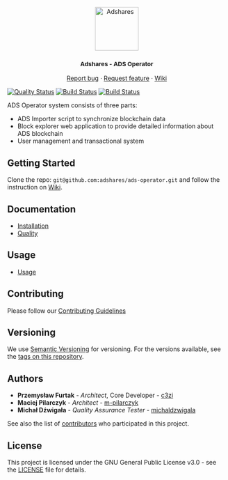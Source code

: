 <p align="center">
    <a href="https://adshares.net/" title="Adshares sp. z o.o." target="_blank">
        <img src="https://adshares.net/logos/ads.svg" alt="Adshares" width="100" height="100">
    </a>
</p>
<h3 align="center"><small>Adshares - ADS Operator</small></h3>
<p align="center">
    <a href="https://github.com/adshares/ads-operator/issues/new?template=bug_report.md&labels=Bug">Report bug</a>
    ·
    <a href="https://github.com/adshares/ads-operator/issues/new?template=feature_request.md&labels=New%20Feature">Request feature</a>
    ·
    <a href="https://github.com/adshares/ads-operator/wiki">Wiki</a>
</p>

[![Quality Status](https://sonarcloud.io/api/project_badges/measure?project=adshares-ads-manager&metric=alert_status)](https://sonarcloud.io/dashboard?id=adshares-ads-manager)
[![Build Status](https://travis-ci.org/adshares/ads-operator.svg?branch=master)](https://travis-ci.org/adshares/ads-manager#master "Master")
[![Build Status](https://travis-ci.org/adshares/ads-operator.svg?branch=develop)](https://travis-ci.org/adshares/ads-manager#develop "Develop")


ADS Operator system consists of three parts:
* ADS Importer script to synchronize blockchain data
* Block explorer web application to provide detailed information about ADS blockchain
* User management and transactional system 

## Getting Started

Clone the repo: `git@github.com:adshares/ads-operator.git` and follow the instruction on [Wiki](https://github.com/adshares/ads-operator/wiki/Installation).
 

## Documentation
* [Installation](https://github.com/adshares/ads-operator/wiki/Installation)
* [Quality](https://github.com/adshares/ads-operator/wiki/Quality)

## Usage
* [Usage](https://github.com/adshares/ads-operator/wiki/Usage)


## Contributing
Please follow our [Contributing Guidelines](https://github.com/adshares/ads-operator/blob/master/docs/CONTRIBUTING.md)


## Versioning

We use [Semantic Versioning](https://semver.org/spec/v2.0.0.html) for versioning. For the versions available, see the 
[tags on this repository](https://github.com/adshares/ads-tools/tags).


## Authors

* **Przemysław Furtak** - _Architect_, Core Developer - [c3zi](https://github.com/c3zi)
* **Maciej Pilarczyk** - _Architect_ - [m-pilarczyk](https://github.com/m-pilarczyk)
* **Michał Dźwigała** - _Quality Assurance Tester_ - [michaldzwigala](https://github.com/michaldzwigala)

See also the list of [contributors](https://github.com/adshares/ads-operator/graphs/contributors) who participated in this 
project.


## License

This project is licensed under the GNU General Public License v3.0 - see the [LICENSE](https://github.com/adshares/ads-operator/blob/master/LICENSE) file for details.

